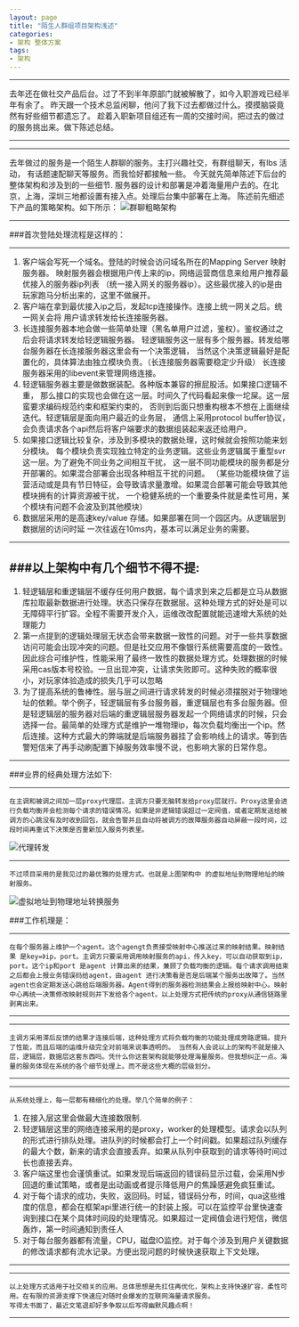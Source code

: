 ```yaml
---
layout: page
title: "陌生人群组项目架构浅述"
categories:
- 架构 整体方案 
tags:
- 架构
---
```




----

   去年还在做社交产品后台。过了不到半年原部门就被解散了，如今入职游戏已经半年有余了。
昨天跟一个技术总监闲聊，他问了我下过去都做过什么。摸摸脑袋竟然有好些细节都遗忘了。
趁着入职新项目组还有一周的交接时间，把过去的做过的服务挑出来。做下陈述总结。


----

----
   去年做过的服务是一个陌生人群聊的服务。主打兴趣社交，有群组聊天，有lbs 活动，
有话题速配聊天等服务。而我恰好都接触一些。 今天就先简单陈述下后台的整体架构和涉及到的一些细节.
服务器的设计和部署是冲着海量用户去的。在北京，上海，深圳三地都设置有接入点。处理后台集中部署在上海。
陈述前先细述下产品的策略架构。如下所示：
![群聊粗略架构](http://7xp7tl.com1.z0.glb.clouddn.com/微群组服务器大略架构.png)


----




###首次登陆处理流程是这样的：

----
1.  客户端会写死一个域名。登陆的时候会访问域名所在的Mapping Server 映射服务器。
映射服务器会根据用户传上来的ip，网络运营商信息来给用户推荐最优接入的服务器ip列表
（统一接入网关的服务器ip）。这些最优接入的ip是由玩家跑马分析出来的，这里不做展开。
2. 客户端在拿到最优接入ip之后，发起tcp连接操作。连接上统一网关之后。统一网关会将
用户请求转发给长连接服务器。  
3. 长连接服务器本地会做一些简单处理（黑名单用户过滤，鉴权）。鉴权通过之后会将请求转发给轻逻辑服务器。
轻逻辑服务这一层有多个服务器。转发给哪台服务器在长连接服务器这里会有一个决策逻辑，
当然这个决策逻辑最好是配置化的，具体算法由独立模块负责。（长连接服务器需要稳定少升级）
长连接服务器采用的libevent来管理网络连接。
4. 轻逻辑服务器主要是做数据装配。各种版本兼容的擦屁股活。如果接口逻辑不重，
那么接口的实现也会做在这一层。时间久了代码看起来像一坨屎。这一层蛮要求编码规范约束和框架约束的，
否则到后面只想重构根本不想在上面继续迭代。轻逻辑层是面向用户最近的业务层，
通信上采用protocol  buffer协议，会负责请求各个api然后将客户端要求的数据组装起来返还给用户。
5. 如果接口逻辑比较复杂，涉及到多模块的数据处理，这时候就会按照功能来划分模块。
每个模块负责实现独立特定的业务逻辑。这些业务逻辑属于重型svr这一层。为了避免不同业务之间相互干扰，
这一层不同功能模块的服务都是分开部署的。如果混合部署会出现各种相互干扰的问题。
（某些功能模块做了运营活动或是具有节日特征，会导致请求量激增。如果混合部署可能会导致其他模块拥有的计算资源被干扰，
一个稳健系统的一个重要条件就是柔性可用，某个模块有问题不会波及到其他模块）
6. 数据层采用的是高速key/value 存储。如果部署在同一个园区内。从逻辑层到数据层的访问时延 一次往返在10ms内，基本可以满足业务的需要。
----


###以上架构中有几个细节不得不提:
----
1. 轻逻辑层和重逻辑层不缓存任何用户数据，每个请求到来之后都是立马从数据库拉取最新数据进行处理。状态只保存在数据层。这种处理方式的好处是可以无障碍平行扩容。全程不需要开发介入，运维改改配置就能迅速增大系统的处理能力
2. 第一点提到的逻辑处理层无状态会带来数据一致性的问题。对于一些共享数据访问可能会出现冲突的问题。但是社交应用不像银行系统需要高度的一致性。因此综合可维护性，性能采用了最终一致性的数据处理方式。处理数据的时候采用cas版本号校验。一旦出现冲突，让请求失败即可。这种失败的概率很小，对玩家体验造成的损失几乎可以忽略
3. 为了提高系统的鲁棒性。层与层之间进行请求转发的时候必须摆脱对于物理地址的依赖。举个例子，轻逻辑层有多台服务器，重逻辑层也有多台服务器。但是轻逻辑层的服务器对后端的重逻辑层服务器发起一个网络请求的时候，只会选择一台。最简单的处理方式是维护一堆物理ip，每次负载均衡出一个ip。然后连接。这种方式最大的弊端就是后端服务器挂了会影响线上的请求。等到告警短信来了再手动刷配置下掉服务效率慢不说，也影响大家的日常作息。
 

----

###业界的经典处理方法如下:


----
    在主调和被调之间加一层proxy代理层。主调方只要无脑转发给proxy层就行。Proxy这里会进行负载均衡并会检测每个请求的错误情况。如果是非逻辑错误超过一定阀值，或者定期发送给被调方的心跳没有及时收到回包，就会告警并且自动将被调方的故障服务器自动屏蔽一段时间，过段时间再重试下决策是否重新加入服务列表里。
![代理转发](http://7xp7tl.com1.z0.glb.clouddn.com/proxy.PNG)




----

    不过项目采用的是我见过的最优雅的处理方式。也就是上图架构中 的虚拟地址到物理地址的映射服务。
![虚拟地址到物理地址转换服务](http://7xp7tl.com1.z0.glb.clouddn.com/L.PNG)





###工作机理是：

----
    在每个服务器上维护一个agent。这个agengt负责接受映射中心推送过来的映射结果。映射结果 是key=》ip，port。主调方只要采用调用映射服务的api，传入key，可以自动获取到ip，port。这个ip和port 是agent 计算出来的结果，兼顾了负载均衡的逻辑。每个请求调用结束之后都会上报业务错误码给agent，由agent 进行决策看是否是后端某个服务出故障了。当然agent也会定期发送心跳给后端服务器。Agent得到的服务器检测结果会上报给映射中心。映射中心再统一决策修改映射规则并下发给各个agent。以上处理方式把传统的proxy从通信链路里剥离出来。
----



----
    主调方采用滞后反馈的结果才连接后端，这种处理方式将负载均衡的功能处理成旁路逻辑。提升了性能，而且后端的运维升级完全对前端来说事透明的。 当然有人会说以上的架构不就是接入层，逻辑层，数据层这套东西吗。凭什么你这套架构就能够处理海量服务。但我想纠正一点。海量的服务体现在系统的各个细节处理上。而不是这些大概的层级划分。
----


----
    从系统处理上，每一层都有精细化的处理。举几个简单的例子：
1. 在接入层这里会做最大连接数限制.
2. 轻逻辑层这里的网络连接采用的是proxy，worker的处理模型。请求会以队列的形式进行排队处理。进队列的时候都会打上一个时间戳。如果超过队列缓存的最大个数，新来的请求会直接丢弃。如果从队列中获取到的请求等待时间过长也直接丢弃。
3. 客户端这里也会谨慎重试。如果发现后端返回的错误码显示过载，会采用N步回退的重试策略，或者是出动画或者提示降低用户的焦躁感避免疯狂重试。
4. 对于每个请求的成功，失败，返回码。时延，错误码分布，时间，qua这些维度的信息，都会在框架api里进行统一的封装上报。可以在监控平台里快速查询到接口在某个具体时间段的处理情况。如果超过一定阀值会进行短信，微信轰炸，第一时间通知到责任人
5. 对于每台服务器都有流量，CPU，磁盘IO监控。对于每个涉及到用户关键数据的修改请求都有流水记录。方便出现问题的时候快速获取上下文处理。

----

----
    以上处理方式适用于社交相关的应用。总体思想是先扛住再优化，架构上支持快速扩容，柔性可用。在有限的资源支撑下快速应对随时会爆发的互联网海量请求服务。
    写得太书面了，最近文笔退却好多争取以后写得幽默风趣点啊！
----

